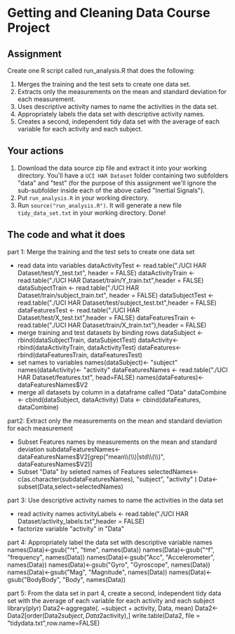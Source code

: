 # Getting and Cleaning Data Course Project

## Assignment

Create one R script called run_analysis.R that does the following:

1. Merges the training and the test sets to create one data set.
2. Extracts only the measurements on the mean and standard deviation for each measurement.
3. Uses descriptive activity names to name the activities in the data set.
4. Appropriately labels the data set with descriptive activity names.
5. Creates a second, independent tidy data set with the average of each variable for each activity and each subject.

## Your actions 

1. Download the data source zip file and extract it into your working directory. You'll have a ```UCI HAR Dataset``` folder containing two subfolders "data" and "test" (for the purpose of this assignment we'll ignore the sub-subfolder inside each of the above called "Inertial Signals").
2. Put ```run_analysis.R``` in your working directory.
3. Run ```source("run_analysis.R")```. It will generate a new file ```tidy_data_set.txt``` in your working directory. Done!

## The code and what it does

part 1: Merge the training and the test sets to create one data set
- read data into variables
dataActivityTest  <- read.table("./UCI HAR Dataset/test/Y_test.txt", header = FALSE)
dataActivityTrain <- read.table("./UCI HAR Dataset/train/Y_train.txt",header = FALSE)
dataSubjectTrain <- read.table("./UCI HAR Dataset/train/subject_train.txt", header = FALSE)
dataSubjectTest  <- read.table("./UCI HAR Dataset/test/subject_test.txt",header = FALSE)
dataFeaturesTest  <- read.table("./UCI HAR Dataset/test/X_test.txt",header = FALSE)
dataFeaturesTrain <- read.table("./UCI HAR Dataset/train/X_train.txt"),header = FALSE)
- merge training and test datasets by binding rows
dataSubject <- rbind(dataSubjectTrain, dataSubjectTest)
dataActivity<- rbind(dataActivityTrain, dataActivityTest)
dataFeatures<- rbind(dataFeaturesTrain, dataFeaturesTest)
- set names to variables
names(dataSubject)<- "subject"
names(dataActivity)<- "activity"
dataFeaturesNames <- read.table("./UCI HAR Dataset/features.txt", head=FALSE)
names(dataFeatures)<- dataFeaturesNames$V2
- merge all datasets by column in a dataframe called "Data"
dataCombine <- cbind(dataSubject, dataActivity)
Data <- cbind(dataFeatures, dataCombine)

part2: Extract only the measurements on the mean and standard deviation for each measurement
- Subset Features names by measurements on the mean and standard deviation
subdataFeaturesNames<-dataFeaturesNames$V2[grep("mean\\(\\)|std\\(\\)", dataFeaturesNames$V2)]
- Subset "Data" by seleted names of Features
selectedNames<-c(as.character(subdataFeaturesNames), "subject", "activity" )
Data<-subset(Data,select=selectedNames)

part 3: Use descriptive activity names to name the activities in the data set
- read activity names
activityLabels <- read.table("./UCI HAR Dataset/activity_labels.txt",header = FALSE)
- factorize variable "activity" in "Data"

part 4: Appropriately label the data set with descriptive variable names 
names(Data)<-gsub("^t", "time", names(Data))
names(Data)<-gsub("^f", "frequency", names(Data))
names(Data)<-gsub("Acc", "Accelerometer", names(Data))
names(Data)<-gsub("Gyro", "Gyroscope", names(Data))
names(Data)<-gsub("Mag", "Magnitude", names(Data))
names(Data)<-gsub("BodyBody", "Body", names(Data))

part 5: From the data set in part 4, create a second, independent tidy data set with the average of each variable for each activity and each subject
library(plyr)
Data2<-aggregate(. ~subject + activity, Data, mean)
Data2<-Data2[order(Data2$subject,Data2$activity),]
write.table(Data2, file = "tidydata.txt",row.name=FALSE)
